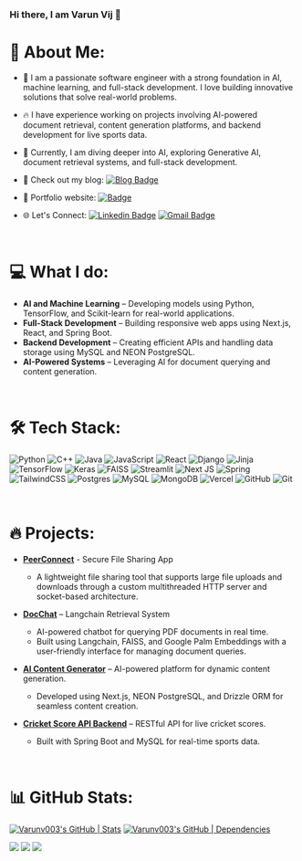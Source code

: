 ### Hi there, I am Varun Vij 👋

# 💫 About Me:

- 🤖 I am a passionate software engineer with a strong foundation in AI, machine learning, and full-stack development. I love building innovative solutions that solve real-world problems.
  
- 🔥 I have experience working on projects involving AI-powered document retrieval, content generation platforms, and backend development for live sports data.

- 🌱 Currently, I am diving deeper into AI, exploring Generative AI, document retrieval systems, and full-stack development.
- 📝 Check out my blog: [![Blog Badge](https://img.shields.io/badge/-Blog-lightblue?style=flat-square&logo=hashnode&logoColor=white)](https://varunv003.hashnode.dev/)


- 🎯 Portfolio website: [![Badge](https://img.shields.io/badge/-Portfolio-Purple?style=flat-square&logo=simkl&logoColor=white)](https://github.com/Varunv003)

- 🌐 Let's Connect: 
  [![Linkedin Badge](https://img.shields.io/badge/-Varun_Vij-blue?style=flat-square&logo=Linkedin&logoColor=white)](https://www.linkedin.com/in/varun-v-977794218/)
  [![Gmail Badge](https://img.shields.io/badge/-varunvij000@gmail.com-c14438?style=flat-square&logo=Gmail&logoColor=white)](mailto:varunvij000@gmail.com)

<br>

# 💻 What I do:
- **AI and Machine Learning** – Developing models using Python, TensorFlow, and Scikit-learn for real-world applications.
- **Full-Stack Development** – Building responsive web apps using Next.js, React, and Spring Boot.
- **Backend Development** – Creating efficient APIs and handling data storage using MySQL and NEON PostgreSQL.
- **AI-Powered Systems** – Leveraging AI for document querying and content generation.

<br>

# 🛠 Tech Stack:

![Python](https://img.shields.io/badge/Python-FFD43B?style=for-the-badge&logo=python&logoColor=blue)
![C++](https://img.shields.io/badge/C%2B%2B-00599C?style=for-the-badge&logo=c%2B%2B&logoColor=white)
![Java](https://img.shields.io/badge/Java-ED8B00?style=for-the-badge&logo=java&logoColor=white)
![JavaScript](https://img.shields.io/badge/JavaScript-323330?style=for-the-badge&logo=javascript&logoColor=F7DF1E)
![React](https://img.shields.io/badge/React-20232A?style=for-the-badge&logo=react&logoColor=61DAFB)
![Django](https://img.shields.io/badge/django-%23092E20.svg?style=for-the-badge&logo=django&logoColor=white)
![Jinja](https://img.shields.io/badge/jinja-white.svg?style=for-the-badge&logo=jinja&logoColor=black)
![TensorFlow](https://img.shields.io/badge/TensorFlow-FF6F00?style=for-the-badge&logo=tensorflow&logoColor=white)
![Keras](https://img.shields.io/badge/Keras-FF0000?style=for-the-badge&logo=keras&logoColor=white)
![FAISS](https://img.shields.io/badge/FAISS-002451?style=for-the-badge&logo=faiss&logoColor=white)
![Streamlit](https://img.shields.io/badge/Streamlit-FF4B4B?style=for-the-badge&logo=streamlit&logoColor=white)
![Next JS](https://img.shields.io/badge/Next-black?style=for-the-badge&logo=next.js&logoColor=white)
![Spring](https://img.shields.io/badge/spring-%236DB33F.svg?style=for-the-badge&logo=spring&logoColor=white)
![TailwindCSS](https://img.shields.io/badge/tailwindcss-%2338B2AC.svg?style=for-the-badge&logo=tailwind-css&logoColor=white)
![Postgres](https://img.shields.io/badge/postgres-%23316192.svg?style=for-the-badge&logo=postgresql&logoColor=white)
![MySQL](https://img.shields.io/badge/mysql-4479A1.svg?style=for-the-badge&logo=mysql&logoColor=white)
![MongoDB](https://img.shields.io/badge/MongoDB-%234ea94b.svg?style=for-the-badge&logo=mongodb&logoColor=white)
![Vercel](https://img.shields.io/badge/vercel-%23000000.svg?style=for-the-badge&logo=vercel&logoColor=white)
![GitHub](https://img.shields.io/badge/github-%23121011.svg?style=for-the-badge&logo=github&logoColor=white)
![Git](https://img.shields.io/badge/git-%23F05033.svg?style=for-the-badge&logo=git&logoColor=white)

<br>

# 🔥 Projects:

- **[PeerConnect](https://github.com/Varunv003/PeerConnect)** - Secure File Sharing App
   -  A lightweight file sharing tool that supports large file uploads and downloads through a custom multithreaded HTTP server and socket-based architecture.

- **[DocChat](https://github.com/Varunv003/langchain-palm2-rag_application)** – Langchain Retrieval System
  - AI-powered chatbot for querying PDF documents in real time.
  - Built using Langchain, FAISS, and Google Palm Embeddings with a user-friendly interface for managing document queries.
  
- **[AI Content Generator](https://github.com/Varunv003/Ai-content_generator-nextjs)** – AI-powered platform for dynamic content generation.
  - Developed using Next.js, NEON PostgreSQL, and Drizzle ORM for seamless content creation.
  
- **[Cricket Score API Backend](https://github.com/Varunv003/live_match_score)** – RESTful API for live cricket scores.
  - Built with Spring Boot and MySQL for real-time sports data.

 
<br>

# 📊 GitHub Stats:

[![Varunv003's GitHub | Stats](https://stats.quine.sh/Varunv003/github?theme=light)](https://quine.sh?utm_source=widgets&utm_campaign=Varunv003)
[![Varunv003's GitHub | Dependencies](https://stats.quine.sh/Varunv003/dependencies?theme=light)](https://quine.sh?utm_source=widgets&utm_campaign=Varunv003)

![](https://github-readme-stats.vercel.app/api?username=Varunv003&theme=shadow_green&hide_border=false&include_all_commits=false&count_private=false)
![](https://github-readme-stats.vercel.app/api/top-langs/?username=Varunv003&theme=shadow_green&hide_border=false&include_all_commits=false&count_private=false&layout=compact)
![](https://github-readme-streak-stats.herokuapp.com/?user=Varunv003&theme=shadow_green&hide_border=false)

<br>
